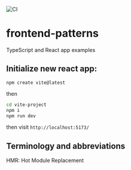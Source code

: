 ![CI](https://github.com/TheNewThinkTank/frontend-patterns/actions/workflows/wf.yml/badge.svg)
# frontend-patterns
TypeScript and React app examples


## Initialize new react app:

`npm create vite@latest`

then
```BASH
cd vite-project
npm i
npm run dev
```
then visit `http://localhost:5173/`

## Terminology and abbreviations

HMR: Hot Module Replacement
